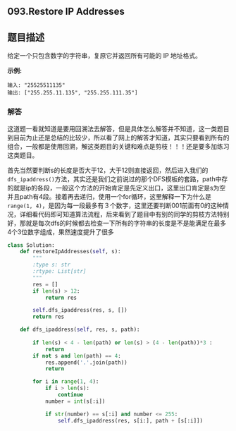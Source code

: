 ## 093.Restore IP Addresses

## 题目描述

给定一个只包含数字的字符串，复原它并返回所有可能的 IP 地址格式。

**示例:**

```
输入: "25525511135"
输出: ["255.255.11.135", "255.255.111.35"]
```



### 解答

​	这道题一看就知道是要用回溯法去解答，但是具体怎么解答并不知道，这一类题目到目前为止还是总结的比较少，所以看了网上的解答才知道，其实只要看到所有的组合，一般都是使用回溯，解这类题目的关键和难点是剪枝！！！还是要多加练习这类题目。

​	首先当然要判断s的长度是否大于12，大于12则直接返回，然后进入我们的　`dfs_ipaddress()`方法，其实还是我们之前说过的那个DFS模板的套路，path中存的就是ip的各段，一般这个方法的开始肯定是先定义出口，这里出口肯定是s为空并且path有4段。接着再去递归，使用一个for循环，这里解释一下为什么是`range(1, 4)`，是因为每一段最多有３个数字，这里还要判断001前面有0的这种情况，详细看代码即可知道算法流程，后来看到了题目中有别的同学的剪枝方法特别好，那就是每次dfs的时候都去检查一下所有的字符串的长度是不是能满足在最多4个3位数字组成，果然速度提升了很多

```python
class Solution:
    def restoreIpAddresses(self, s):
        """
        :type s: str
        :rtype: List[str]
        """
        res = []
        if len(s) > 12:
            return res

        self.dfs_ipaddress(res, s, [])
        return res

    def dfs_ipaddress(self, res, s, path):
        
        if len(s) < 4 - len(path) or len(s) > (4 - len(path))*3 :
            return
        if not s and len(path) == 4:
            res.append('.'.join(path))
            return

        for i in range(1, 4):
            if i > len(s):
                continue
            number = int(s[:i])

            if str(number) == s[:i] and number <= 255:
                self.dfs_ipaddress(res, s[i:], path + [s[:i]])

```

